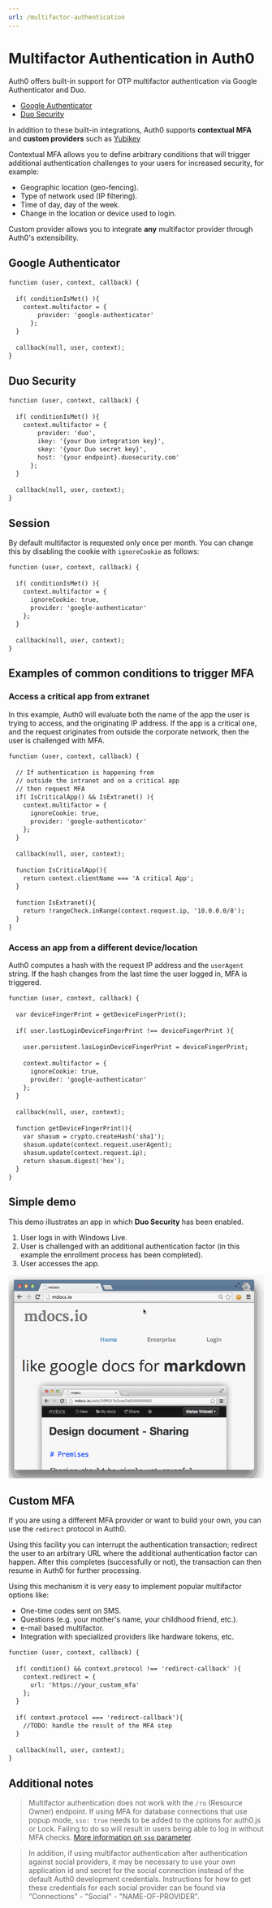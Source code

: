 ```yaml
---
url: /multifactor-authentication
---
```


# Multifactor Authentication in Auth0

Auth0 offers built-in support for OTP multifactor authentication via Google Authenticator and Duo.

* [Google Authenticator](http://en.wikipedia.org/wiki/Google_Authenticator)
* [Duo Security](https://www.duosecurity.com/)

In addition to these built-in integrations, Auth0 supports **contextual MFA** and **custom providers** such as [Yubikey](/multifactor-authentication/yubikey)

Contextual MFA allows you to define arbitrary conditions that will trigger additional authentication challenges to your users for increased security, for example:

* Geographic location (geo-fencing).
* Type of network used (IP filtering).
* Time of day, day of the week.
* Change in the location or device used to login.

Custom provider allows you to integrate **any** multifactor provider through Auth0's extensibility.

## Google Authenticator

```
function (user, context, callback) {

  if( conditionIsMet() ){
    context.multifactor = {
        provider: 'google-authenticator'
      };
  }

  callback(null, user, context);
}
```

## Duo Security

```
function (user, context, callback) {

  if( conditionIsMet() ){
    context.multifactor = {
        provider: 'duo',
        ikey: '{your Duo integration key}',
        skey: '{your Duo secret key}',
        host: '{your endpoint}.duosecurity.com'
      };
  }

  callback(null, user, context);
}
```

## Session

By default multifactor is requested only once per month. You can change this by disabling the cookie with `ignoreCookie` as follows:

```
function (user, context, callback) {

  if( conditionIsMet() ){
    context.multifactor = {
      ignoreCookie: true,
      provider: 'google-authenticator'
    };
  }

  callback(null, user, context);
}
```

## Examples of common conditions to trigger MFA

### Access a critical app from extranet

In this example, Auth0 will evaluate both the name of the app the user is trying to access, and the originating IP address. If the app is a critical one, and the request originates from outside the corporate network, then the user is challenged with MFA.

```
function (user, context, callback) {

  // If authentication is happening from
  // outside the intranet and on a critical app
  // then request MFA
  if( IsCriticalApp() && IsExtranet() ){
    context.multifactor = {
      ignoreCookie: true,
      provider: 'google-authenticator'
    };
  }

  callback(null, user, context);

  function IsCriticalApp(){
    return context.clientName === 'A critical App';
  }

  function IsExtranet(){
    return !rangeCheck.inRange(context.request.ip, '10.0.0.0/8');
  }
}
```

### Access an app from a different device/location

Auth0 computes a hash with the request IP address and the `userAgent` string. If the hash changes from the last time the user logged in, MFA is triggered.

```
function (user, context, callback) {

  var deviceFingerPrint = getDeviceFingerPrint();

  if( user.lastLoginDeviceFingerPrint !== deviceFingerPrint ){

    user.persistent.lasLoginDeviceFingerPrint = deviceFingerPrint;

    context.multifactor = {
      ignoreCookie: true,
      provider: 'google-authenticator'
    };
  }

  callback(null, user, context);

  function getDeviceFingerPrint(){
    var shasum = crypto.createHash('sha1');
    shasum.update(context.request.userAgent);
    shasum.update(context.request.ip);
    return shasum.digest('hex');
  }
}
```

## Simple demo

This demo illustrates an app in which __Duo Security__ has been enabled.

1. User logs in with Windows Live.
2. User is challenged with an additional authentication factor (in this example the enrollment process has been completed).
3. User accesses the app.

![](/media/articles/mfa/duo.gif)

## Custom MFA

If you are using a different MFA provider or want to build your own, you can use the `redirect` protocol in Auth0.

Using this facility you can interrupt the authentication transaction; redirect the user to an arbitrary URL where the additional authentication factor can happen. After this completes (successfully or not), the transaction can then resume in Auth0 for further processing.

Using this mechanism it is very easy to implement popular multifactor options like:

* One-time codes sent on SMS.
* Questions (e.g. your mother's name, your childhood friend, etc.).
* e-mail based multifactor.
* Integration with specialized providers like hardware tokens, etc.

```
function (user, context, callback) {

  if( condition() && context.protocol !== 'redirect-callback' ){
    context.redirect = {
      url: 'https://your_custom_mfa'
    };
  }

  if( context.protocol === 'redirect-callback'){
    //TODO: handle the result of the MFA step
  }

  callback(null, user, context);
}
```

## Additional notes

> Multifactor authentication does not work with the `/ro` (Resource Owner) endpoint. If using MFA for database connections that use popup mode, `sso: true` needs to be added to the options for auth0.js or Lock. Failing to do so will result in users being able to log in without MFA checks. [More information on `sso` parameter](https://github.com/auth0/auth0.js#popup-mode).

> In addition, if using multifactor authentication after authentication against social providers, it may be necessary to use your own application id and secret for the social connection instead of the default Auth0 development credentials.  Instructions for how to get these credentials for each social provider can be found via "Connections" - "Social" - "NAME-OF-PROVIDER".
